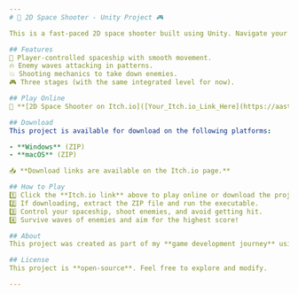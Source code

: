 ```yaml
---
# 🚀 2D Space Shooter - Unity Project 🎮  

This is a fast-paced 2D space shooter built using Unity. Navigate your spaceship, dodge enemy fire, and blast through waves of enemies to survive the battle!  

## Features  
🚀 Player-controlled spaceship with smooth movement.  
🔥 Enemy waves attacking in patterns.  
💥 Shooting mechanics to take down enemies.  
🎮 Three stages (with the same integrated level for now).  

## Play Online  
🔗 **[2D Space Shooter on Itch.io]([Your_Itch.io_Link_Here](https://aasthabhatia.itch.io/2dshooter))**  

## Download  
This project is available for download on the following platforms:  

- **Windows** (ZIP)  
- **macOS** (ZIP)  

📥 **Download links are available on the Itch.io page.**  

## How to Play  
1️⃣ Click the **Itch.io link** above to play online or download the project.  
2️⃣ If downloading, extract the ZIP file and run the executable.  
3️⃣ Control your spaceship, shoot enemies, and avoid getting hit.  
4️⃣ Survive waves of enemies and aim for the highest score!  

## About  
This project was created as part of my **game development journey** using Unity.  

## License  
This project is **open-source**. Feel free to explore and modify.  

---  
```

